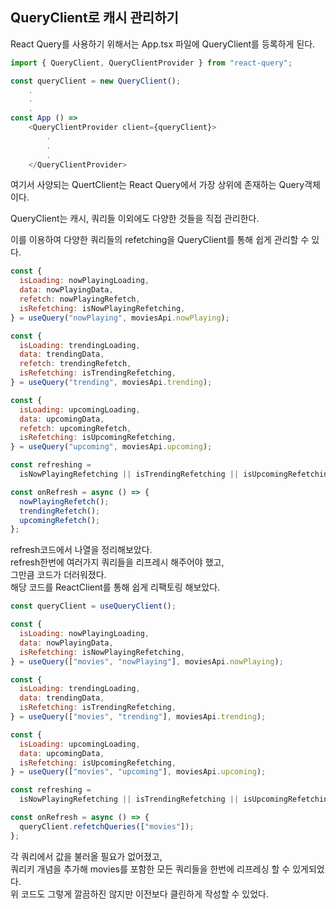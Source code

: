 ## QueryClient로 캐시 관리하기

React Query를 사용하기 위해서는 App.tsx 파일에 QueryClient를 등록하게 된다.

```javascript
import { QueryClient, QueryClientProvider } from "react-query";

const queryClient = new QueryClient();
    .
    .
    .
const App () =>
    <QueryClientProvider client={queryClient}>
        .
        .
        .
    </QueryClientProvider>
```

여기서 사양되는 QuertClient는 React Query에서 가장 상위에 존재하는 Query객체이다.

QueryClient는 캐시, 쿼리들 이외에도 다양한 것들을 직접 관리한다.

이를 이용하여 다양한 쿼리들의 refetching을 QueryClient를 통해 쉽게 관리할 수 있다.

```javascript
const {
  isLoading: nowPlayingLoading,
  data: nowPlayingData,
  refetch: nowPlayingRefetch,
  isRefetching: isNowPlayingRefetching,
} = useQuery("nowPlaying", moviesApi.nowPlaying);

const {
  isLoading: trendingLoading,
  data: trendingData,
  refetch: trendingRefetch,
  isRefetching: isTrendingRefetching,
} = useQuery("trending", moviesApi.trending);

const {
  isLoading: upcomingLoading,
  data: upcomingData,
  refetch: upcomingRefetch,
  isRefetching: isUpcomingRefetching,
} = useQuery("upcoming", moviesApi.upcoming);

const refreshing =
  isNowPlayingRefetching || isTrendingRefetching || isUpcomingRefetching;

const onRefresh = async () => {
  nowPlayingRefetch();
  trendingRefetch();
  upcomingRefetch();
};
```

refresh코드에서 나열을 정리해보았다.  
refresh한번에 여러가지 쿼리들을 리프레시 해주어야 했고,  
그만큼 코드가 더러워졌다.  
해당 코드를 ReactClient를 통해 쉽게 리팩토링 해보았다.

```javascript
const queryClient = useQueryClient();

const {
  isLoading: nowPlayingLoading,
  data: nowPlayingData,
  isRefetching: isNowPlayingRefetching,
} = useQuery(["movies", "nowPlaying"], moviesApi.nowPlaying);

const {
  isLoading: trendingLoading,
  data: trendingData,
  isRefetching: isTrendingRefetching,
} = useQuery(["movies", "trending"], moviesApi.trending);

const {
  isLoading: upcomingLoading,
  data: upcomingData,
  isRefetching: isUpcomingRefetching,
} = useQuery(["movies", "upcoming"], moviesApi.upcoming);

const refreshing =
  isNowPlayingRefetching || isTrendingRefetching || isUpcomingRefetching;

const onRefresh = async () => {
  queryClient.refetchQueries(["movies"]);
};
```

각 쿼리에서 값을 불러올 필요가 없어졌고,  
쿼리키 개념을 추가해 movies를 포함한 모든 쿼리들을 한번에 리프레싱 할 수 있게되었다.  
위 코드도 그렇게 깔끔하진 않지만 이전보다 클린하게 작성할 수 있었다.
